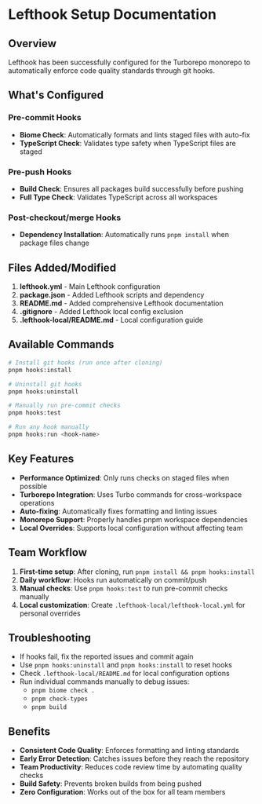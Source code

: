 # Lefthook Setup Documentation

## Overview

Lefthook has been successfully configured for the Turborepo monorepo to automatically enforce code quality standards through git hooks.

## What's Configured

### Pre-commit Hooks
- **Biome Check**: Automatically formats and lints staged files with auto-fix
- **TypeScript Check**: Validates type safety when TypeScript files are staged

### Pre-push Hooks
- **Build Check**: Ensures all packages build successfully before pushing
- **Full Type Check**: Validates TypeScript across all workspaces

### Post-checkout/merge Hooks
- **Dependency Installation**: Automatically runs `pnpm install` when package files change

## Files Added/Modified

1. **lefthook.yml** - Main Lefthook configuration
2. **package.json** - Added Lefthook scripts and dependency
3. **README.md** - Added comprehensive Lefthook documentation
4. **.gitignore** - Added Lefthook local config exclusion
5. **.lefthook-local/README.md** - Local configuration guide

## Available Commands

```bash
# Install git hooks (run once after cloning)
pnpm hooks:install

# Uninstall git hooks
pnpm hooks:uninstall

# Manually run pre-commit checks
pnpm hooks:test

# Run any hook manually
pnpm hooks:run <hook-name>
```

## Key Features

- **Performance Optimized**: Only runs checks on staged files when possible
- **Turborepo Integration**: Uses Turbo commands for cross-workspace operations
- **Auto-fixing**: Automatically fixes formatting and linting issues
- **Monorepo Support**: Properly handles pnpm workspace dependencies
- **Local Overrides**: Supports local configuration without affecting team

## Team Workflow

1. **First-time setup**: After cloning, run `pnpm install && pnpm hooks:install`
2. **Daily workflow**: Hooks run automatically on commit/push
3. **Manual checks**: Use `pnpm hooks:test` to run pre-commit checks manually
4. **Local customization**: Create `.lefthook-local/lefthook-local.yml` for personal overrides

## Troubleshooting

- If hooks fail, fix the reported issues and commit again
- Use `pnpm hooks:uninstall` and `pnpm hooks:install` to reset hooks
- Check `.lefthook-local/README.md` for local configuration options
- Run individual commands manually to debug issues:
  - `pnpm biome check .`
  - `pnpm check-types`
  - `pnpm build`

## Benefits

- **Consistent Code Quality**: Enforces formatting and linting standards
- **Early Error Detection**: Catches issues before they reach the repository
- **Team Productivity**: Reduces code review time by automating quality checks
- **Build Safety**: Prevents broken builds from being pushed
- **Zero Configuration**: Works out of the box for all team members
